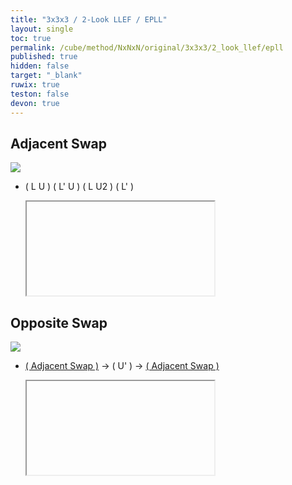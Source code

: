 ```yaml
---
title: "3x3x3 / 2-Look LLEF / EPLL"
layout: single
toc: true
permalink: /cube/method/NxNxN/original/3x3x3/2_look_llef/epll
published: true
hidden: false
target: "_blank"
ruwix: true
teston: false
devon: true
---
```

<span
  id     = "cube"
  teston = "{{page.teston}}"
  devon  = "{{page.devon}}"
  colored = "U*/em"
  solved  = "U-" >
</span>

<head>
  <base target = "{{page.target}}">
</head>



## Adjacent Swap

<a href="https://logiqx.github.io/cubing-algs/html/2lllef.html#case-Adj">
  <img
    class = "rotate"
    deg   = 270
    src   = "https://www.speedsolving.com/wiki/images/f/fc/LLE_OA.jpg"
  />
</a>

- ( L U ) ( L' U ) ( L U2 ) ( L' )

  <iframe
    alg = "L U L' U L U2 L'"
  ></iframe>



## Opposite Swap

<a href="https://logiqx.github.io/cubing-algs/html/2lllef.html#case-Opp">
  <img
    src = "https://www.speedsolving.com/wiki/images/3/3a/LLE_OO.jpg"
  />
</a>

- [( Adjacent Swap )](#adjacent-swap) -> ( U' ) -> [( Adjacent Swap )](#adjacent-swap)

  <iframe
    alg = "L U L' U L U2 L' U' L U L' U L U2 L'"
  ></iframe>
